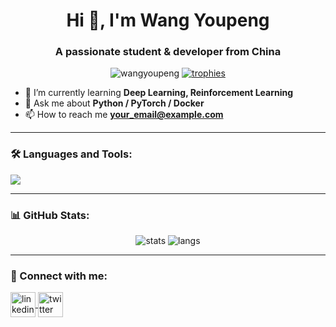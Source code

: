 <h1 align="center">Hi 👋, I'm Wang Youpeng</h1>
<h3 align="center">A passionate student & developer from China</h3>

<p align="center">
  <img src="https://komarev.com/ghpvc/?username=wangyoupeng&label=Profile%20views&color=0e75b6&style=flat" alt="wangyoupeng" /> 
  <a href="https://github.com/ryo-ma/github-profile-trophy">
    <img src="https://github-profile-trophy.vercel.app/?username=wangyoupeng&theme=onedark&row=1&column=6" alt="trophies"/>
  </a>
</p>

- 🌱 I’m currently learning **Deep Learning, Reinforcement Learning**
- 💬 Ask me about **Python / PyTorch / Docker**
- 📫 How to reach me **your_email@example.com**

---

### 🛠 Languages and Tools:
<p align="left">
  <img src="https://skillicons.dev/icons?i=python,pytorch,docker,git,github,linux,vscode" />
</p>

---

### 📊 GitHub Stats:
<p align="center">
  <img src="https://github-readme-stats.vercel.app/api?username=wangyoupeng&show_icons=true&theme=radical" alt="stats" />
  <img src="https://github-readme-stats.vercel.app/api/top-langs/?username=wangyoupeng&layout=compact&theme=radical" alt="langs" />
</p>

---

### 🔗 Connect with me:
<p align="left">
<a href="https://linkedin.com/in/yourlinkedin" target="blank">
  <img align="center" src="https://skillicons.dev/icons?i=linkedin" alt="linkedin" height="40" width="40" />
</a>
<a href="https://twitter.com/yourtwitter" target="blank">
  <img align="center" src="https://skillicons.dev/icons?i=twitter" alt="twitter" height="40" width="40" />
</a>
</p>
